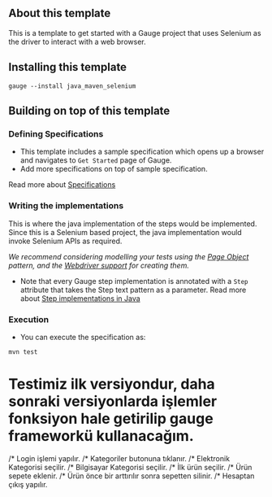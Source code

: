 ## About this template

This is a template to get started with a Gauge project that uses Selenium as the driver to interact with a web browser.

## Installing this template

    gauge --install java_maven_selenium

## Building on top of this template

### Defining Specifications

* This template includes a sample specification which opens up a browser and navigates to `Get Started` page of Gauge.
* Add more specifications on top of sample specification.

Read more about [Specifications](http://getgauge.io/documentation/user/current/specifications/README.html)

### Writing the implementations

This is where the java implementation of the steps would be implemented. Since this is a Selenium based project, the java implementation would invoke Selenium APIs as required.

_We recommend considering modelling your tests using the [Page Object](https://github.com/SeleniumHQ/selenium/wiki/PageObjects) pattern, and the [Webdriver support](https://github.com/SeleniumHQ/selenium/wiki/PageFactory) for creating them._

- Note that every Gauge step implementation is annotated with a `Step` attribute that takes the Step text pattern as a parameter.
Read more about [Step implementations in Java](http://getgauge.io/documentation/user/current/test_code/java/java.html)

### Execution

* You can execute the specification as:

```
mvn test
```
# Testimiz ilk versiyondur, daha sonraki versiyonlarda işlemler fonksiyon hale getirilip gauge frameworkü kullanacağım.

/* Login işlemi yapılır.
/* Kategoriler butonuna tıklanır.
/* Elektronik Kategorisi seçilir.
/* Bilgisayar Kategorisi seçilir.
/* İlk ürün seçilir.
/* Ürün sepete eklenir.
/* Ürün önce bir arttırılır sonra sepetten silinir.
/* Hesaptan çıkış yapılır.
